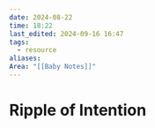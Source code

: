 ```yaml
---
date: 2024-08-22
time: 18:22
last_edited: 2024-09-16 16:47
tags:
  - resource
aliases: 
Area: "[[Baby Notes]]"
---
```

# Ripple of Intention

